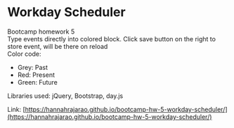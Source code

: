 # Workday Scheduler
Bootcamp homework 5  
Type events directly into colored block. Click save button on the right to store event, will be there on reload  
Color code:
- Grey: Past
- Red: Present
- Green: Future  

Libraries used: jQuery, Bootstrap, day.js

Link: [https://hannahrajarao.github.io/bootcamp-hw-5-workday-scheduler/](https://hannahrajarao.github.io/bootcamp-hw-5-workday-scheduler/)


